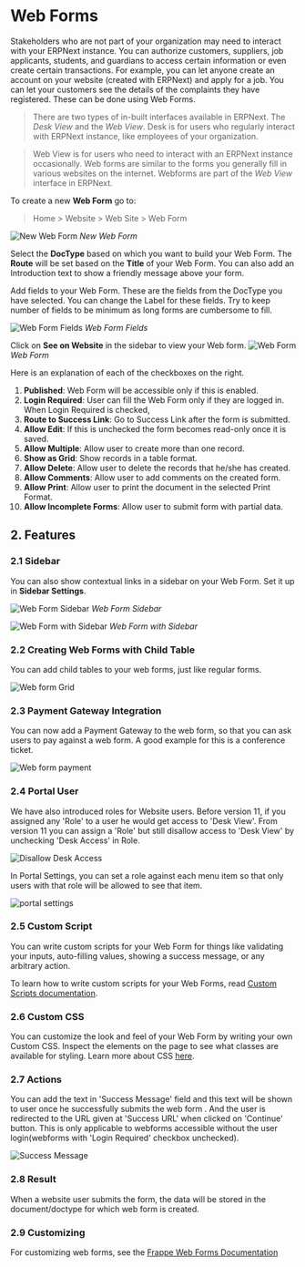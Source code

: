 
# Web Forms



Stakeholders who are not part of your organization may need to interact with
your ERPNext instance. You can authorize customers, suppliers, job applicants,
students, and guardians to access certain information or even create certain
transactions. For example, you can let anyone create an account on your website
(created with ERPNext) and apply for a job. You can let your customers see the
details of the complaints they have registered. These can be done using Web Forms.


> There are two types of in-built interfaces available in ERPNext. The
> *Desk View* and the *Web View*. Desk is for users who regularly interact
> with ERPNext instance, like employees of your organization.


> Web View is for users who need to interact with an ERPNext instance occasionally.
> Web forms are similar to the forms you generally fill in various websites on the
> internet. Webforms are part of the *Web View* interface in ERPNext.


To create a new **Web Form** go to:


> Home > Website > Web Site > Web Form


![New Web Form](/files/new-web-form-1.png)
*New Web Form*


Select the **DocType** based on which you want to build your Web Form. The
**Route** will be set based on the **Title** of your Web Form. You can also add
an Introduction text to show a friendly message above your form.


Add fields to your Web Form. These are the fields from the DocType you have
selected. You can change the Label for these fields. Try to keep number of
fields to be minimum as long forms are cumbersome to fill.


![Web Form Fields](/files/new-web-form-2.png)
*Web Form Fields*


Click on **See on Website** in the sidebar to view your Web form.
![Web Form](/files/web-form.png)
*Web Form*


Here is an explanation of each of the checkboxes on the right.


1. **Published**: Web Form will be accessible only if this is enabled.
2. **Login Required**: User can fill the Web Form only if they are logged in.
When Login Required is checked,
3. **Route to Success Link**: Go to Success Link after the form is submitted.
4. **Allow Edit**: If this is unchecked the form becomes read-only once it is
saved.
5. **Allow Multiple**: Allow user to create more than one record.
6. **Show as Grid**: Show records in a table format.
7. **Allow Delete**: Allow user to delete the records that he/she has
created.
8. **Allow Comments**: Allow user to add comments on the created form.
9. **Allow Print**: Allow user to print the document in the selected Print Format.
10. **Allow Incomplete Forms**: Allow user to submit form with partial data.


## 2. Features


### 2.1 Sidebar


You can also show contextual links in a sidebar on your Web Form. Set it up in
**Sidebar Settings**.


![Web Form Sidebar](/files/web-form-sidebar.png)
*Web Form Sidebar*


![Web Form with Sidebar](/files/web-form-with-sidebar.png)
*Web Form with Sidebar*


### 2.2 Creating Web Forms with Child Table


You can add child tables to your web forms, just like regular forms.


![Web form Grid](/files/grid-in-webform.png)


### 2.3 Payment Gateway Integration


You can now add a Payment Gateway to the web form, so that you can ask users to
pay against a web form. A good example for this is a conference ticket.


![Web form payment](/files/payment-in-webform.png)


### 2.4 Portal User


We have also introduced roles for Website users. Before version 11, if you
assigned any 'Role' to a user he would get access to 'Desk View'. From version
11 you can assign a 'Role' but still disallow access to 'Desk View' by
unchecking 'Desk Access' in Role.


![Disallow Desk Access](/files/disallow_desk_access.png)


In Portal Settings, you can set a role against each menu item so that only users
with that role will be allowed to see that item.


![portal settings](/files/portal-settings.png)


### 2.5 Custom Script


You can write custom scripts for your Web Form for things like validating your
inputs, auto-filling values, showing a success message, or any arbitrary
action.


To learn how to write custom scripts for your Web Forms, read
[Custom Scripts documentation](https://frappeframework.com/docs/user/en/web-forms#client-script).


### 2.6 Custom CSS


You can customize the look and feel of your Web Form by writing your own Custom
CSS. Inspect the elements on the page to see what classes are available for
styling. Learn more about CSS [here](https://developer.mozilla.org/en-US/docs/Learn/Getting_started_with_the_web/CSS_basics).


### 2.7 Actions


You can add the text in 'Success Message' field and this text will be shown to
user once he successfully submits the web form . And the user is redirected to
the URL given at 'Success URL' when clicked on 'Continue' button. This is only
applicable to webforms accessible without the user login(webforms with 'Login
Required' checkbox unchecked).


![Success Message](/files/success_message.png)


### 2.8 Result


When a website user submits the form, the data will be stored in the
document/doctype for which web form is created.


### 2.9 Customizing


For customizing web forms, see the [Frappe Web
Forms Documentation](https://frappeframework.com/docs/user/en/web-forms)




